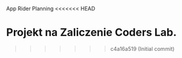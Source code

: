 App Rider Planning
<<<<<<< HEAD

Projekt na Zaliczenie Coders Lab.
=======
>>>>>>> c4a16a519 (Initial commit)
